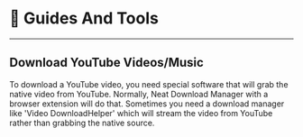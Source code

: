 # 🧾 Guides And Tools
---
## Download YouTube Videos/Music
To download a YouTube video, you need special software that will grab the native video from YouTube. Normally, Neat Download Manager with a browser extension will do that. Sometimes you need a download manager like 'Video DownloadHelper' which will stream the video from YouTube rather than grabbing the native source.
